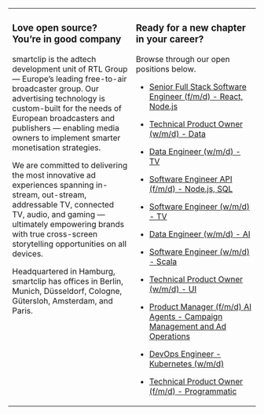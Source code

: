 <table><tr><td valign="top" width="50%">

### Love open source? You’re in good company

smartclip is the adtech development unit of RTL Group — Europe’s leading free-to-air broadcaster group. Our advertising technology is custom-built for the needs of European broadcasters and publishers — enabling media owners to implement smarter monetisation strategies.

We are committed to delivering the most innovative ad experiences spanning in-stream, out-stream, addressable TV, connected TV, audio, and gaming — ultimately empowering brands with true cross-screen storytelling opportunities on all devices.

Headquartered in Hamburg, smartclip has offices in Berlin, Munich, Düsseldorf, Cologne, Gütersloh, Amsterdam, and Paris.

</td><td valign="top" width="50%">

### Ready for a new chapter in your career?

Browse through our open positions below.

<!-- jobs start -->

* [Senior Full Stack Software Engineer (f/m/d) - React, Node.js](https://careers.smartclip.tv/jobs/6649834-senior-full-stack-software-engineer-f-m-d-react-node-js)

* [Technical Product Owner (w/m/d) - Data](https://careers.smartclip.tv/jobs/6648880-technical-product-owner-w-m-d-data)

* [Data Engineer (w/m/d) - TV](https://careers.smartclip.tv/jobs/6636595-data-engineer-w-m-d-tv)

* [Software Engineer API (f/m/d) - Node.js, SQL](https://careers.smartclip.tv/jobs/6494826-software-engineer-api-f-m-d-node-js-sql)

* [Software Engineer (w/m/d) - TV](https://careers.smartclip.tv/jobs/6428830-software-engineer-w-m-d-tv)

* [Data Engineer (w/m/d) - AI](https://careers.smartclip.tv/jobs/6359412-data-engineer-w-m-d-ai)

* [Software Engineer (w/m/d) - Scala](https://careers.smartclip.tv/jobs/6295599-software-engineer-w-m-d-scala)

* [Technical Product Owner (w/m/d) - UI](https://careers.smartclip.tv/jobs/6227355-technical-product-owner-w-m-d-ui)

* [Product Manager (f/m/d) AI Agents - Campaign Management and Ad Operations](https://careers.smartclip.tv/jobs/5988399-product-manager-f-m-d-ai-agents-campaign-management-and-ad-operations)

* [DevOps Engineer - Kubernetes (w/m/d)](https://careers.smartclip.tv/jobs/5986479-devops-engineer-kubernetes-w-m-d)

* [Technical Product Owner (f/m/d) - Programmatic](https://careers.smartclip.tv/jobs/5617881-technical-product-owner-f-m-d-programmatic)

<!-- jobs end -->

</td></tr></table>
